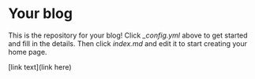 # Your blog

This is the repository for your blog! Click *_config.yml* above to get started and fill in the details. Then click *index.md* and edit it to start creating your home page.

[link text](link here)
